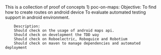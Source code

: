 This is a collection of proof of concepts
	1) poc-on-maps:
		Objective:
			To find how to create routes on android device
			To evaluate automated testing support in android environment.	

		Description: 
		Should check on the usage of android maps api. 
		Should check on development the TDD way
		Should check on Roboelectric, Roboguice and Robotium
		Should check on maven to manage dependencies and automated deployment

